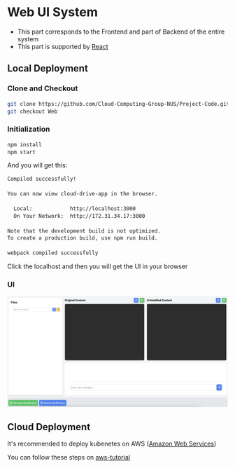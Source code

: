 # Web UI System

- This part corresponds to the Frontend and part of Backend of the entire system
- This part is supported by [React]()

## Local Deployment

### Clone and Checkout

```bash
git clone https://github.com/Cloud-Computing-Group-NUS/Project-Code.git
git checkout Web
```

### Initialization

```bash
npm install
npm start
```



And you will get this:

```bash
Compiled successfully!

You can now view cloud-drive-app in the browser.

  Local:            http://localhost:3000
  On Your Network:  http://172.31.34.17:3000

Note that the development build is not optimized.
To create a production build, use npm run build.

webpack compiled successfully
```


Click the localhost and then you will get the UI in your browser

### UI

![WebUI](image/README/WebUI.png)



## Cloud Deployment

It's recommended to deploy kubenetes on AWS ([Amazon Web Services](https://aws.amazon.com/free/))

You can follow these steps on [aws-tutorial](https://blog.bxhu2004.com/)
